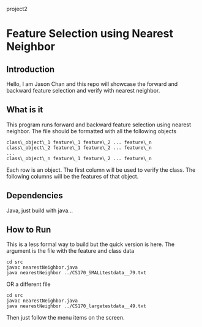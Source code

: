 project2

# Feature Selection using Nearest Neighbor
## Introduction
Hello, I am Jason Chan and this repo will showcase the forward and backward feature selection and verify with nearest neighbor.

## What is it

This program runs forward and backward feature selection using nearest neighbor. The file should be formatted with all the following objects
```
class\_object\_1 feature\_1 feature\_2 ... feature\_n
class\_object\_2 feature\_1 feature\_2 ... feature\_n
...
class\_object\_n feature\_1 feature\_2 ... feature\_n
```
Each row is an object. The first column will be used to verify the class. The following columns will be the features of that object.

## Dependencies
Java, just build with java...

## How to Run
This is a less formal way to build but the quick version is here. The argument is the file with the feature and class data
```
cd src
javac nearestNeighbor.java 
java nearestNeighbor ../CS170_SMALLtestdata__79.txt
```
OR a different file
```
cd src
javac nearestNeighbor.java 
java nearestNeighbor ../CS170_largetestdata__49.txt
```
Then just follow the menu items on the screen.
